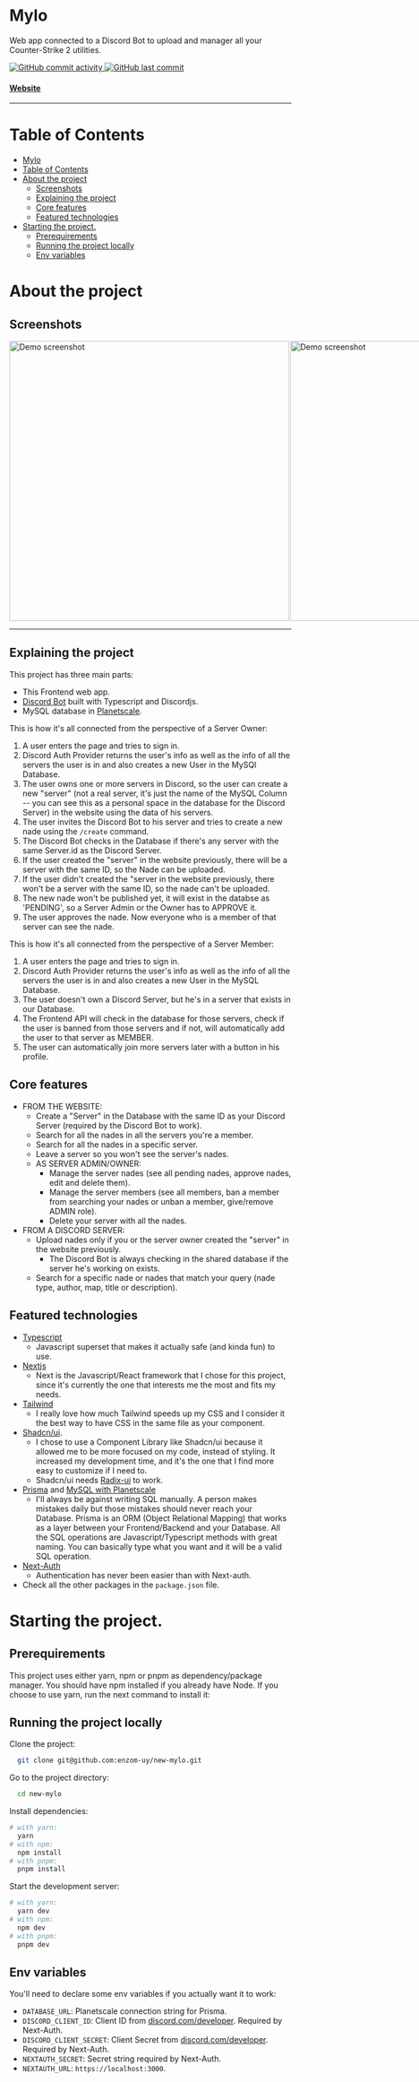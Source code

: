 # Mylo

Web app connected to a Discord Bot to upload and manager all your Counter-Strike 2 utilities.

<div align="left">
<!-- Badges -->
<p>
  <a href="https://github.com/enzom-uy/new-mylo/commits">
    <img alt="GitHub commit activity" src="https://img.shields.io/github/commit-activity/y/enzom-uy/new-mylo">
  </a>
  <a href="https://github.com/enzom-uy/new-mylo/commits">
    <img alt="GitHub last commit" src="https://img.shields.io/github/last-commit/enzom-uy/new-mylo" /> 
  </a>
</p>
<h4>
    <a href="https://mylo.vercel.app/">Website</a>
  </h4>
</div>

---

<!-- Table of Contents -->

# Table of Contents

<!--toc:start-->

- [Mylo](#mylo)
- [Table of Contents](#table-of-contents)
- [About the project](#about-the-project)
  - [Screenshots](#screenshots)
  - [Explaining the project](#explaining-the-project)
  - [Core features](#core-features)
  - [Featured technologies](#featured-technologies)
- [Starting the project.](#starting-the-project)
  - [Prerequirements](#prerequirements)
  - [Running the project locally](#running-the-project-locally)
  - [Env variables](#env-variables)

# About the project

<!-- Screenshots -->

## Screenshots

<div style="display: flex; gap: 2px;"> 
  <img src="https://i.imgur.com/zJrhQvT.png" alt="Demo screenshot" width="500" />
  <img src="https://i.imgur.com/jgOuHT1.png" alt="Demo screenshot" width="500" />
</div>

---

<!-- Explaining the project -->

## Explaining the project

This project has three main parts:

-   This Frontend web app.
-   [Discord Bot](https://github.com/enzom-uy/mylonades-bot) built with Typescript and Discordjs.
-   MySQL database in [Planetscale](https://planetscale.com).

This is how it's all connected from the perspective of a Server Owner:

1. A user enters the page and tries to sign in.
2. Discord Auth Provider returns the user's info as well as the info of all the servers the user is in and also creates a new User in the MySQl Database.
3. The user owns one or more servers in Discord, so the user can create a new "server" (not a real server, it's just the name of the MySQL Column -- you can see this as a personal space in the database for the Discord Server) in the website using the data of his servers.
4. The user invites the Discord Bot to his server and tries to create a new nade using the `/create` command.
5. The Discord Bot checks in the Database if there's any server with the same Server.id as the Discord Server.
6. If the user created the "server" in the website previously, there will be a server with the same ID, so the Nade can be uploaded.
7. If the user didn't created the "server in the website previously, there won't be a server with the same ID, so the nade can't be uploaded.
8. The new nade won't be published yet, it will exist in the databse as 'PENDING', so a Server Admin or the Owner has to APPROVE it.
9. The user approves the nade. Now everyone who is a member of that server can see the nade.

This is how it's all connected from the perspective of a Server Member:

1. A user enters the page and tries to sign in.
2. Discord Auth Provider returns the user's info as well as the info of all the servers the user is in and also creates a new User in the MySQL Database.
3. The user doesn't own a Discord Server, but he's in a server that exists in our Database.
4. The Frontend API will check in the database for those servers, check if the user is banned from those servers and if not, will automatically add the user to that server as MEMBER.
5. The user can automatically join more servers later with a button in his profile.

## Core features

- FROM THE WEBSITE:
  - Create a "Server" in the Database with the same ID as your Discord Server (required by the Discord Bot to work).
  - Search for all the nades in all the servers you're a member.
  - Search for all the nades in a specific server.
  - Leave a server so you won't see the server's nades.
  - AS SERVER ADMIN/OWNER:
    - Manage the server nades (see all pending nades, approve nades, edit and delete them).
    - Manage the server members (see all members, ban a member from searching your nades or unban a member, give/remove ADMIN role).
    - Delete your server with all the nades.
- FROM A DISCORD SERVER: 
  - Upload nades only if you or the server owner created the "server" in the website previously.
    - The Discord Bot is always checking in the shared database if the server he's working on exists.
  - Search for a specific nade or nades that match your query (nade type, author, map, title or description).

<!-- TechStack -->

## Featured technologies

-   [Typescript](https://www.typescriptlang.org/)
    -   Javascript superset that makes it actually safe (and kinda fun) to use.
-   [Nextjs](https://nextjs.org/)
    -   Next is the Javascript/React framework that I chose for this project, since it's currently the one that interests me the most and fits my needs.
-   [Tailwind](https://tailwindcss.com/)
    -   I really love how much Tailwind speeds up my CSS and I consider it the best way to have CSS in the same file as your component.
-   [Shadcn/ui](https://ui.shadcn.com/).
    -   I chose to use a Component Library like Shadcn/ui because it allowed me to be more focused on my code, instead of styling. It increased my development time, and it's the one that I find more easy to customize if I need to.
    -   Shadcn/ui needs [Radix-ui](https://www.radix-ui.com/) to work.
-   [Prisma](https://www.prisma.io/) and [MySQL with Planetscale](https://planetscale.com/)
    -   I'll always be against writing SQL manually. A person makes mistakes daily but those mistakes should never reach your Database. Prisma is an ORM (Object Relational Mapping) that works as a layer between your Frontend/Backend and your Database. All the SQL operations are Javascript/Typescript methods with great naming. You can basically type what you want and it will be a valid SQL operation.
-   [Next-Auth](https://next-auth.js.org/)
    -   Authentication has never been easier than with Next-auth.
-   Check all the other packages in the `package.json` file.

<!-- Getting Started -->

# Starting the project.

<!-- Prerequisites -->

## Prerequirements

This project uses either yarn, npm or pnpm as dependency/package manager. You should have npm installed if you already have Node. If you choose to use yarn, run the next command to install it:

<!-- Run Locally -->

## Running the project locally

Clone the project:

```bash
  git clone git@github.com:enzom-uy/new-mylo.git
```

Go to the project directory:

```bash
  cd new-mylo
```

Install dependencies:

```bash
# with yarn:
  yarn
# with npm:
  npm install
# with pnpm:
  pnpm install
```

Start the development server:

```bash
# with yarn:
  yarn dev
# with npm:
  npm dev
# with pnpm:
  pnpm dev
```

## Env variables

You'll need to declare some env variables if you actually want it to work:

-   `DATABASE_URL`: Planetscale connection string for Prisma.
-   `DISCORD_CLIENT_ID`: Client ID from [discord.com/developer](https://discord.com/developers). Required by Next-Auth.
-   `DISCORD_CLIENT_SECRET`: Client Secret from [discord.com/developer](https://discord.com/developers). Required by Next-Auth.
-   `NEXTAUTH_SECRET`: Secret string required by Next-Auth.
-   `NEXTAUTH_URL`: `https://localhost:3000`.